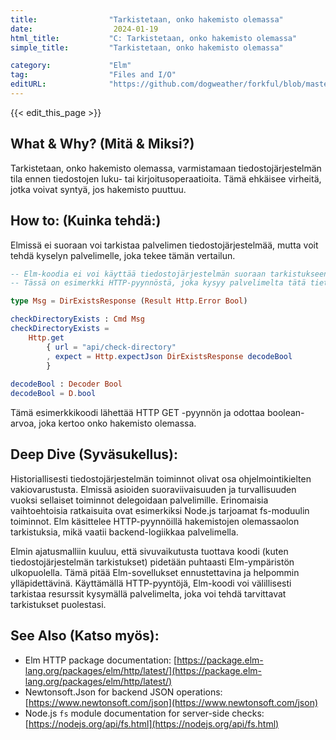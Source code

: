 ```yaml
---
title:                "Tarkistetaan, onko hakemisto olemassa"
date:                  2024-01-19
html_title:           "C: Tarkistetaan, onko hakemisto olemassa"
simple_title:         "Tarkistetaan, onko hakemisto olemassa"

category:             "Elm"
tag:                  "Files and I/O"
editURL:              "https://github.com/dogweather/forkful/blob/master/content/fi/elm/checking-if-a-directory-exists.md"
---
```


{{< edit_this_page >}}

## What & Why? (Mitä & Miksi?)

Tarkistetaan, onko hakemisto olemassa, varmistamaan tiedostojärjestelmän tila ennen tiedostojen luku- tai kirjoitusoperaatioita. Tämä ehkäisee virheitä, jotka voivat syntyä, jos hakemisto puuttuu.

## How to: (Kuinka tehdä:)

Elmissä ei suoraan voi tarkistaa palvelimen tiedostojärjestelmää, mutta voit tehdä kyselyn palvelimelle, joka tekee tämän vertailun.

```Elm
-- Elm-koodia ei voi käyttää tiedostojärjestelmän suoraan tarkistukseen.
-- Tässä on esimerkki HTTP-pyynnöstä, joka kysyy palvelimelta tätä tietoa.

type Msg = DirExistsResponse (Result Http.Error Bool)

checkDirectoryExists : Cmd Msg
checkDirectoryExists = 
    Http.get
        { url = "api/check-directory"
        , expect = Http.expectJson DirExistsResponse decodeBool
        }
        
decodeBool : Decoder Bool
decodeBool = D.bool
```

Tämä esimerkkikoodi lähettää HTTP GET -pyynnön ja odottaa boolean-arvoa, joka kertoo onko hakemisto olemassa.

## Deep Dive (Syväsukellus):

Historiallisesti tiedostojärjestelmän toiminnot olivat osa ohjelmointikielten vakiovarustusta. Elmissä asioiden suoraviivaisuuden ja turvallisuuden vuoksi sellaiset toiminnot delegoidaan palvelimille. Erinomaisia vaihtoehtoisia ratkaisuita ovat esimerkiksi Node.js tarjoamat fs-moduulin toiminnot. Elm käsittelee HTTP-pyynnöillä hakemistojen olemassaolon tarkistuksia, mikä vaatii backend-logiikkaa palvelimella.

Elmin ajatusmalliin kuuluu, että sivuvaikutusta tuottava koodi (kuten tiedostojärjestelmän tarkistukset) pidetään puhtaasti Elm-ympäristön ulkopuolella. Tämä pitää Elm-sovellukset ennustettavina ja helpommin ylläpidettävinä. Käyttämällä HTTP-pyyntöjä, Elm-koodi voi välillisesti tarkistaa resurssit kysymällä palvelimelta, joka voi tehdä tarvittavat tarkistukset puolestasi.

## See Also (Katso myös):

- Elm HTTP package documentation: [https://package.elm-lang.org/packages/elm/http/latest/](https://package.elm-lang.org/packages/elm/http/latest/)
- Newtonsoft.Json for backend JSON operations: [https://www.newtonsoft.com/json](https://www.newtonsoft.com/json)
- Node.js `fs` module documentation for server-side checks: [https://nodejs.org/api/fs.html](https://nodejs.org/api/fs.html)
